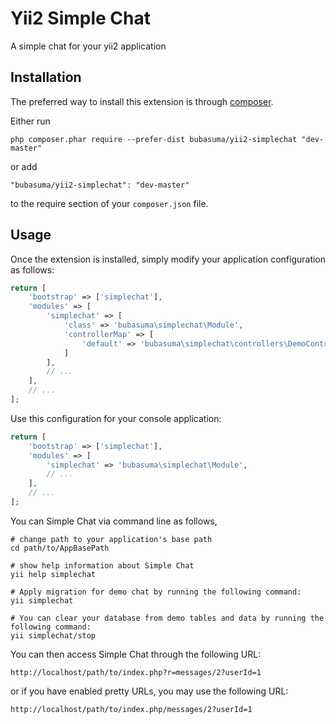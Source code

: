 Yii2 Simple Chat
================
A simple chat for your yii2 application

Installation
------------

The preferred way to install this extension is through [composer](http://getcomposer.org/download/).

Either run

```
php composer.phar require --prefer-dist bubasuma/yii2-simplechat "dev-master"
```

or add

```
"bubasuma/yii2-simplechat": "dev-master"
```

to the require section of your `composer.json` file.


Usage
-----

Once the extension is installed, simply modify your application configuration as follows:

```php
return [
    'bootstrap' => ['simplechat'],
    'modules' => [
        'simplechat' => [
            'class' => 'bubasuma\simplechat\Module',
            'controllerMap' => [
                'default' => 'bubasuma\simplechat\controllers\DemoController'
            ]
        ],
        // ...
    ],
    // ...
];
```
Use this configuration for your console application:
```php
return [
    'bootstrap' => ['simplechat'],
    'modules' => [
        'simplechat' => 'bubasuma\simplechat\Module',
        // ...
    ],
    // ...
];
```

You can  Simple Chat via command line as follows,

```
# change path to your application's base path
cd path/to/AppBasePath

# show help information about Simple Chat
yii help simplechat

# Apply migration for demo chat by running the following command:
yii simplechat

# You can clear your database from demo tables and data by running the following command:
yii simplechat/stop
```

You can then access Simple Chat through the following URL:

```
http://localhost/path/to/index.php?r=messages/2?userId=1
```

or if you have enabled pretty URLs, you may use the following URL:

```
http://localhost/path/to/index.php/messages/2?userId=1
```


